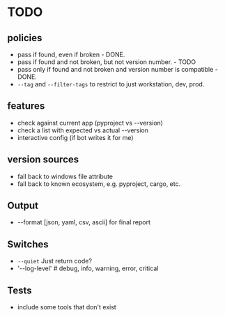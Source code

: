 # TODO

## policies

- pass if found, even if broken - DONE.
- pass if found and not broken, but not version number. - TODO
- pass only if found and not broken and version number is compatible - DONE.
- `--tag` and `--filter-tags` to restrict to just workstation, dev, prod.

## features

- check against current app (pyproject vs --version)
- check a list with expected vs actual --version
- interactive config (if bot writes it for me)

## version sources

- fall back to windows file attribute
- fall back to known ecosystem, e.g. pyproject, cargo, etc.

## Output

- --format \[json, yaml, csv, ascii\] for final report

## Switches

- `--quiet` Just return code?
- '--log-level'  # debug, info, warning, error, critical

## Tests

- include some tools that don't exist
